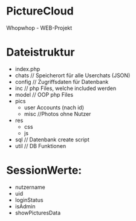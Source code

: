 # PictureCloud

Whopwhop - WEB-Projekt

# Dateistruktur

- index.php
- chats         // Speicherort für alle Userchats (JSON)
- config        // Zugriffsdaten für Datenbank
- inc           // php Files, welche included werden
- model         // OOP php Files
- pics
    - user Accounts (nach id)
    - misc //Photos ohne Nutzer
- res
    - css
    - js
- sql           // Datenbank create script
- util          // DB Funktionen


# SessionWerte:

- nutzername
- uid
- loginStatus
- isAdmin
- showPicturesData



